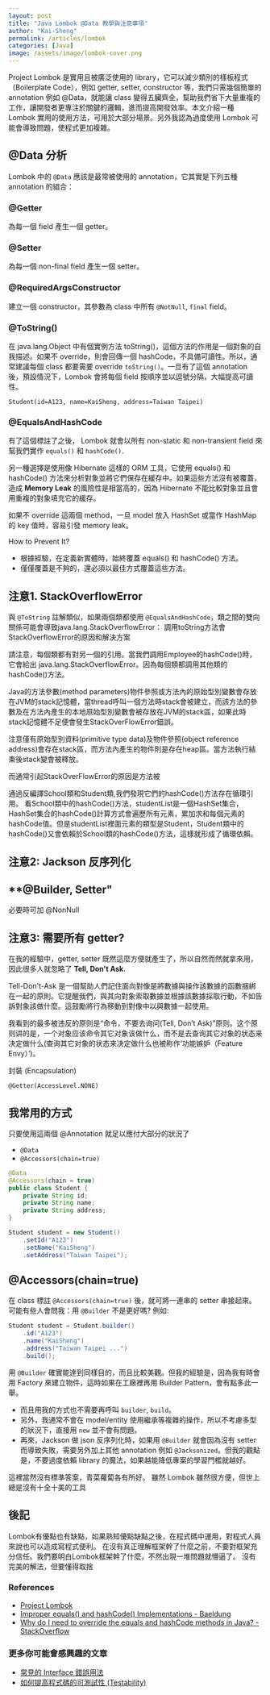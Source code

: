 ```yaml
---
layout: post
title: "Java Lombok @Data 教學與注意事項"
author: "Kai-Sheng"
permalink: /articles/lombok
categories: [Java]
image: /assets/image/lombok-cover.png
--- 
```


Project Lombok 是實用且被廣泛使用的 library，它可以減少類別的樣板程式（Boilerplate Code），例如 getter, setter, constructor 等，我們只需幾個簡單的 annotation 例如 @Data，就能讓 class 變得五臟齊全，幫助我們省下大量重複的工作，讓開發者更專注於關鍵的邏輯，進而提高開發效率。本文介紹一種 Lombok 實用的使用方法，可用於大部分場景。另外我認為過度使用 Lombok 可能會導致問題，使程式更加複雜。
 

## **@Data 分析**
Lombok 中的 `@Data` 應該是最常被使用的 annotation，它其實是下列五種 annotation 的組合：
### **@Getter**
為每一個 field 產生一個 getter。
### **@Setter**
為每一個 non-final field 產生一個 setter。
  
### **@RequiredArgsConstructor**
建立一個 constructor，其參數為 class 中所有 `@NotNull`, `final` field。

### **@ToString()**
在 java.lang.Object 中有個實例方法 toString()，這個方法的作用是一個對象的自我描述。如果不 override，則會回傳一個 hashCode，不具備可讀性。所以，通常建議每個 class 都要需要 override `toString()`。一旦有了這個 annotation 後，預設情況下，Lombok 會將每個 field 按順序並以逗號分隔，大幅提高可讀性。

```
Student(id=A123, name=KaiSheng, address=Taiwan Taipei)
```

### **@EqualsAndHashCode**
有了這個標註了之後， Lombok 就會以所有 non-static 和 non-transient field 來幫我們實作 `equals()` 和 `hashCode()`.

另一種選擇是使用像 Hibernate 這樣的 ORM 工具，它使用 equals() 和 hashCode() 方法來分析對象並將它們保存在緩存中。如果這些方法沒有被覆蓋，造成 **Memory Leak** 的風險性是相當高的，因為 Hibernate 不能比較對象並且會用重複的對象填充它的緩存。

如果不 override 這兩個 method，一旦 model 放入 HashSet 或當作 HashMap 的 key 值時，容易引發 memory leak。

How to Prevent It?

- 根據經驗，在定義新實體時，始終覆蓋 equals() 和 hashCode() 方法。
- 僅僅覆蓋是不夠的，還必須以最佳方式覆蓋這些方法。


## **注意1. StackOverflowError**

與 `@ToString` 註解類似，如果兩個類都使用 `@EqualsAndHashCode`，類之間的雙向關係可能會導致java.lang.StackOverflowError：
調用toString方法會StackOverflowError的原因和解決方案

請注意，每個類都有對另一個的引用。當我們調用Employee的hashCode()時，它會給出 java.lang.StackOverflowError。因為每個類都調用其他類的hashCode()方法。


Java的方法參數(method parameters)物件參照或方法內的原始型別變數會存放在JVM的stack記憶體，當thread呼叫一個方法時stack會被建立，而該方法的參數及在方法內產生的本地原始型別變數會被存放在JVM的stack區，如果此時stack記憶體不足便會發生StackOverFlowError錯誤。

注意僅有原始型別資料(primitive type data)及物件參照(object reference address)會存在stack區，而方法內產生的物件則是存在heap區。當方法執行結束後stack變會被釋放。

而通常引起StackOverFlowError的原因是方法被

通過反編譯School類和Student類,我們發現它們的hashCode()方法存在循環引用。
看School類中的hashCode()方法，studentList是一個HashSet集合，HashSet集合的hashCode()計算方式會遍歷所有元素，累加求和每個元素的hashCode值。但是studentList裡面元素的類型是Student，Student類中的hashCode()又會依賴於School類的hashCode()方法，這樣就形成了循環依賴。

## **注意2: Jackson 反序列化**



## **@Builder, Setter" 
必要時可加 @NonNull
## **注意3: 需要所有 getter?**
在我的經驗中，getter, setter 既然這麼方便就產生了，所以自然而然就拿來用，因此很多人就忽略了 **Tell, Don't Ask**.

Tell-Don't-Ask 是一個幫助人們記住面向對像是將數據與操作該數據的函數捆綁在一起的原則。它提醒我們，與其向對象索取數據並根據該數據採取行動，不如告訴對象該做什麼。這鼓勵將行為移動到對像中以與數據一起使用。

我看到的最多被违反的原则是“命令，不要去询问(Tell, Don’t Ask)”原则。这个原则讲的是，一个对象应该命令其它对象该做什么，而不是去查询其它对象的状态来决定做什么(查询其它对象的状态来决定做什么也被称作‘功能嫉妒（Feature Envy）’)。

封裝 (Encapsulation)  

    @Getter(AccessLevel.NONE)





## **我常用的方式**
只要使用這兩個 @Annotation 就足以應付大部分的狀況了
- `@Data`
- `@Accessors(chain=true)`

```java
@Data
@Accessors(chain = true)
public class Student {
    private String id;
    private String name;
    private String address; 
}
```

```java
Student student = new Student()
    .setId("A123")
    .setName("KaiSheng")
    .setAddress("Taiwan Taipei");
```

## **@Accessors(chain=true)**
在 class 標註 `@Accessors(chain=true)` 後，就可將一連串的 setter 串接起來。可能有些人會問我：用 `@Builder` 不是更好嗎? 例如:

```java
Student student = Student.builder()
    .id("A123")
    .name("KaiSheng")
    .address("Taiwan Taipei ...")
    .build();
```
用 `@Builder` 確實能達到同樣目的，而且比較美觀。但我的經驗是，因為我有時會用 Factory 來建立物件，這時如果在工廠裡再用 Builder Pattern，會有點多此一舉。

- 而且用我的方式也不需要再呼叫 `builder`, `build`。
- 另外，我通常不會在 model/entity 使用繼承等複雜的操作，所以不考慮多型的狀況下，直接用 `new` 並不會有問題。
- 再來，Jackson 做 json 反序列化時，如果用 `@Builder` 就會因為沒有 setter 而導致失敗，需要另外加上其他 annotation 例如 `@Jacksonized`。但我的觀點是，不要過度依賴 library 的魔法，如果越能降低專案的學習門檻就越好。

這裡當然沒有標準答案，青菜蘿蔔各有所好。
雖然 Lombok 雖然很方便，但世上總是沒有十全十美的工具


## **後記**
Lombok有優點也有缺點，如果熟知優點缺點之後，在程式碼中運用，對程式人員來說也可以造成寫程式便利。
在沒有真正理解框架幹了什麼之前，不要對框架充分信任。我們要明白Lombok框架幹了什麼，不然出現一堆問題就懵逼了。
沒有完美的解法，但要懂得取捨

### **References**
- [Project Lombok](https://projectlombok.org/)
- [Improper equals() and hashCode() Implementations - Baeldung](https://www.baeldung.com/java-memory-leaks#3-improper-equals-and-hashcode-implementations)
- [Why do I need to override the equals and hashCode methods in Java? - StackOverflow](https://stackoverflow.com/a/2265637/5485454)

### **更多你可能會感興趣的文章**
- [常見的 Interface 錯誤用法](/articles/anti-pattern-of-java-interface-impl-style)
- [如何提高程式碼的可測試性 (Testability)](/articles/testability)